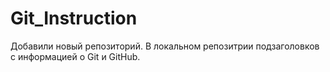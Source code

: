 # Git_Instruction
Добавили новый репозиторий.
В локальном репозитрии  подзаголовков с информацией о Git и GitHub.

